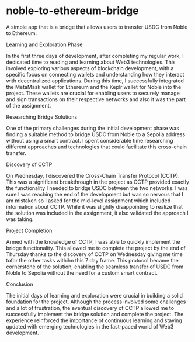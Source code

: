 # noble-to-ethereum-bridge
 A simple app that is a bridge that allows users to transfer USDC from Noble to Ethereum.

 
Learning and Exploration Phase

In the first three days of development, after completing my regular work, I dedicated time to reading and learning about Web3 technologies. This involved exploring various aspects of blockchain development, with a specific focus on connecting wallets and understanding how they interact with decentralized applications. During this time, I successfully integrated the MetaMask wallet for Ethereum and the Keplr wallet for Noble into the project. These wallets are crucial for enabling users to securely manage and sign transactions on their respective networks and also it was the part of the assignment.

Researching Bridge Solutions

One of the primary challenges during the initial development phase was finding a suitable method to bridge USDC from Noble to a Sepolia address without using a smart contract. I spent considerable time researching different approaches and technologies that could facilitate this cross-chain transfer.

Discovery of CCTP

On Wednesday, I discovered the Cross-Chain Transfer Protocol (CCTP). This was a significant breakthrough in the project as CCTP provided exactly the functionality I needed to bridge USDC between the two networks. I was sure I was reaching the end of the development but was so nervous that I am mistaken so I asked for the mid-level assignment which included information about CCTP. While it was slightly disappointing to realize that the solution was included in the assignment, it also validated the approach I was taking.

Project Completion

Armed with the knowledge of CCTP, I was able to quickly implement the bridge functionality. This allowed me to complete the project by the end of Thursday thanks to the discovery of CCTP on Wednesday giving me time tofor the other tasks withihn this 7 day frame. This protocol became the cornerstone of the solution, enabling the seamless transfer of USDC from Noble to Sepolia without the need for a custom smart contract.

Conclusion

The initial days of learning and exploration were crucial in building a solid foundation for the project. Although the process involved some challenges and a lot of frustration, the eventual discovery of CCTP allowed me to successfully implement the bridge solution and complete the project. The experience reinforced the importance of continuous learning and staying updated with emerging technologies in the fast-paced world of Web3 development.
